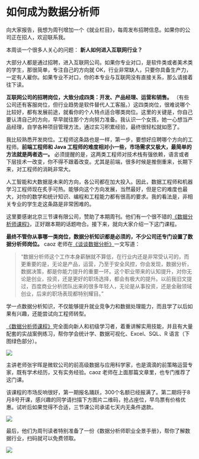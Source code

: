 # 如何成为数据分析师

向大家报告，我想为周刊增加一个《就业栏目》，每周发布招聘信息。如果你的公司正在招人，欢迎联系我。

本周谈一个很多人关心的问题： **新人如何进入互联网行业？**

大部分人都是通过招聘，进入互联网公司。如果你专业对口，是软件类或者美术类的学生，那很简单，专注自己的方向就 OK，行业非常缺人，只要你具备生产力，一定有人雇你。如果专业不对口，你的本专业与互联网没有直接关系，那么请接着往下读。

**互联网公司的招聘岗位，大致分成四类：开发、产品经理、运营和销售。**  （有些公司还有客服岗位，但行业趋势是软件替代人工客服。）这四类岗位，很难说哪个比较好，都有发展前途，就看你的个人特点适合哪类岗位。这里的关键是，你自己要认清自己的方向，早早就往那个方向努力准备。我认识一个女孩，她一心想当产品经理，自学各种项目管理方法，通过实习积累经验，最终很轻松就如愿了。

我比较熟悉开发岗位。工程师这条路也是一样，第一步，要想好应聘哪个方向的工程师。**前端工程师和 Java 工程师的难度相对小一些，市场需求又极大，最简单的方法就是两者选一。**  必须提醒的是，这两类工程师对技术栈有强依赖，语言或者下层技术一改变，你不得不跟着改变。尤其是前端，很多时候是推倒重来，长期下来，对工程师的消耗非常大。

人工智能和大数据是未来的方向，各公司都在加大投入。因此，数据工程师和机器学习工程师现在炙手可热。能够向这个方向发展，当然最好，但是它的难度也最大，对你的数学和统计知识、编程和工程能力都有很高的要求。我的看法是，非相关专业的学生走这条路是非常困难的。

这里要感谢北京三节课有限公司，赞助了本期周刊。他们有一个很不错的[《数据分析师课程》](https://www.sanjieke.cn/course/detail/2/web/13602828?utm_campaign=xjs_shujufenxip1&utm_content=ryfdwlrz&utm_medium=shequn_cpt&utm_source=weixinkol&utm_term=0710-kol18)，正好跟本期的话题吻合。接下来，就向大家介绍一下这门课程。

**最终不管你从事哪一类岗位，数据分析知识都是必须的，不少公司还专门设置了数据分析师岗位。**  caoz 老师在[《谈谈数据分析》](https://mp.weixin.qq.com/s/NmPI_opoRP3gF4aYHIeXUw)一文写道：

> “数据分析师这个工作本身薪酬就不算低，在行业内还是非常受认可的，而更重要的是，无论是产品，运营，乃至于安全风控，你会发现，数据分析，数据决策，都是你能力提升的重要一环。这个职业带来的认知提升，对你无论是创业，投资，还是更好的职场选择，都会有极大的提升。以前我旧文提过，百度商业分析团队出来的很多年轻人，无论是从事投资，还是金融领域创业，后来的职场表现都特别耀目。”

学一点数据分析知识，不仅能够提升就业竞争力和数据处理能力，而且学了以后如果有兴趣，还能尝试向工程师转型。

[《数据分析师课程》](https://www.sanjieke.cn/course/detail/2/web/13602828https://www.sanjieke.cn/course/detail/2/web/13602828?utm_campaign=xjs_shujufenxip1&utm_content=ryfdwlrz&utm_medium=shequn_cpt&utm_source=weixinkol&utm_term=0710-kol18)完全面向新人和初级学习者，着重讲解实用技能，并且有大量配套的实战案例练习，帮你学会统计学、数据可视化、Excel、SQL、R 语言（下图绿色部分）。

![](https://cdn.beekka.com/blogimg/asset/201907/bg2019070913.jpg)

主讲老师张宇晖是微软公司的前高级数据与应用科学家，也是滴滴的前策略运营专家，既有学术经历，又有实务经验。caoz 老师在上面那篇文章里，也专门推荐了这门课。

该课程的市场反响很好，第一期报名踊跃，300个名额已经报满了。第二期将于8月8号开课，感兴趣的同学请扫描下方图片二维码，抢占座位，早鸟票有价格优惠。试听后如果觉得不合适，三节课公司承诺七天内无条件退款。

![](https://cdn.beekka.com/blogimg/asset/201907/bg2019070911.jpg)

最后，他们为周刊读者特别准备了一份《数据分析师职业全景手册》，帮你了解数据行业，扫码就可以免费领取。

![](https://cdn.beekka.com/blogimg/asset/201907/bg2019070912.jpg)
